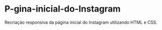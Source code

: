 # P-gina-inicial-do-Instagram
Recriação responsiva da página inicial do Instagram utilizando HTML e CSS.
